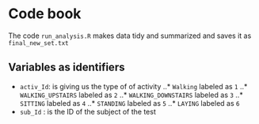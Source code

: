 # Code book
The code `run_analysis.R` makes data tidy and summarized and saves it as
`final_new_set.txt`
## Variables as identifiers
* `activ_Id`: is giving us the type of of activity
..* `Walking` labeled as `1`
..* `WALKING_UPSTAIRS` labeled as `2`
..* `WALKING_DOWNSTAIRS` labeled as `3`
..* `SITTING` labeled as `4`
..* `STANDING` labeled as `5`
..* `LAYING` labeled as `6`
* `sub_Id` : is the ID of the subject of the test
